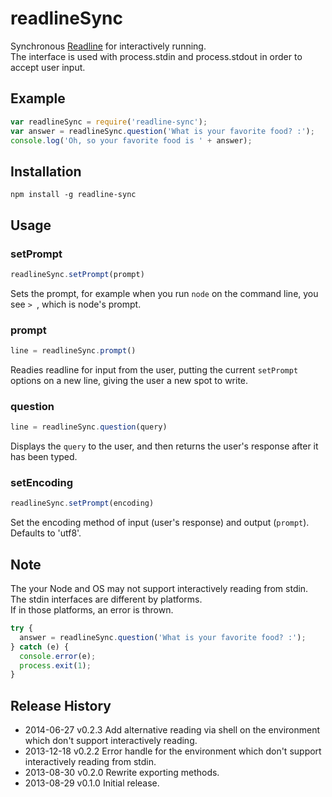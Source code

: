# readlineSync

Synchronous [Readline](http://nodejs.org/api/readline.html) for interactively running.  
The interface is used with process.stdin and process.stdout in order to accept user input.

## Example

```js
var readlineSync = require('readline-sync');
var answer = readlineSync.question('What is your favorite food? :');
console.log('Oh, so your favorite food is ' + answer);
```

## Installation

```
npm install -g readline-sync
```

## Usage

### setPrompt

```js
readlineSync.setPrompt(prompt)
```

Sets the prompt, for example when you run `node` on the command line, you see `> `, which is node's prompt.

### prompt

```js
line = readlineSync.prompt()
```

Readies readline for input from the user, putting the current `setPrompt` options on a new line, giving the user a new spot to write.

### question

```js
line = readlineSync.question(query)
```

Displays the `query` to the user, and then returns the user's response after it has been typed.

### setEncoding

```js
readlineSync.setPrompt(encoding)
```

Set the encoding method of input (user's response) and output (`prompt`). Defaults to 'utf8'.

## Note
The your Node and OS may not support interactively reading from stdin. The stdin interfaces are different by platforms.  
If in those platforms, an error is thrown.

```js
try {
  answer = readlineSync.question('What is your favorite food? :');
} catch (e) {
  console.error(e);
  process.exit(1);
}
```

## Release History
 * 2014-06-27			v0.2.3			Add alternative reading via shell on the environment which don't support interactively reading.
 * 2013-12-18			v0.2.2			Error handle for the environment which don't support interactively reading from stdin.
 * 2013-08-30			v0.2.0			Rewrite exporting methods.
 * 2013-08-29			v0.1.0			Initial release.
